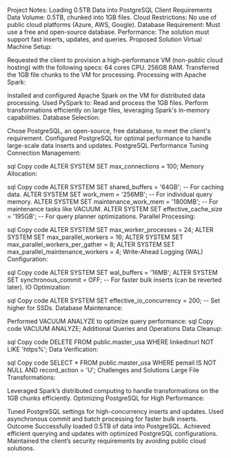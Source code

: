 Project Notes: Loading 0.5TB Data into PostgreSQL
Client Requirements
Data Volume: 0.5TB, chunked into 1GB files.
Cloud Restrictions: No use of public cloud platforms (Azure, AWS, Google).
Database Requirement: Must use a free and open-source database.
Performance: The solution must support fast inserts, updates, and queries.
Proposed Solution
Virtual Machine Setup:

Requested the client to provision a high-performance VM (non-public cloud hosting) with the following specs:
64 cores CPU.
256GB RAM.
Transferred the 1GB file chunks to the VM for processing.
Processing with Apache Spark:

Installed and configured Apache Spark on the VM for distributed data processing.
Used PySpark to:
Read and process the 1GB files.
Perform transformations efficiently on large files, leveraging Spark's in-memory capabilities.
Database Selection:

Chose PostgreSQL, an open-source, free database, to meet the client's requirement.
Configured PostgreSQL for optimal performance to handle large-scale data inserts and updates.
PostgreSQL Performance Tuning
Connection Management:

sql
Copy code
ALTER SYSTEM SET max_connections = 100;
Memory Allocation:

sql
Copy code
ALTER SYSTEM SET shared_buffers = '64GB';          -- For caching data.
ALTER SYSTEM SET work_mem = '256MB';               -- For individual query memory.
ALTER SYSTEM SET maintenance_work_mem = '1800MB';  -- For maintenance tasks like VACUUM.
ALTER SYSTEM SET effective_cache_size = '195GB';   -- For query planner optimizations.
Parallel Processing:

sql
Copy code
ALTER SYSTEM SET max_worker_processes = 24;
ALTER SYSTEM SET max_parallel_workers = 16;
ALTER SYSTEM SET max_parallel_workers_per_gather = 8;
ALTER SYSTEM SET max_parallel_maintenance_workers = 4;
Write-Ahead Logging (WAL) Configuration:

sql
Copy code
ALTER SYSTEM SET wal_buffers = '16MB';
ALTER SYSTEM SET synchronous_commit = OFF;         -- For faster bulk inserts (can be reverted later).
IO Optimization:

sql
Copy code
ALTER SYSTEM SET effective_io_concurrency = 200;   -- Set higher for SSDs.
Database Maintenance:

Performed VACUUM ANALYZE to optimize query performance:
sql
Copy code
VACUUM ANALYZE;
Additional Queries and Operations
Data Cleanup:

sql
Copy code
DELETE FROM public.master_usa WHERE linkedinurl NOT LIKE 'https%';
Data Verification:

sql
Copy code
SELECT * 
FROM public.master_usa 
WHERE pemail IS NOT NULL AND record_action = 'U';
Challenges and Solutions
Large File Transformations:

Leveraged Spark’s distributed computing to handle transformations on the 1GB chunks efficiently.
Optimizing PostgreSQL for High Performance:

Tuned PostgreSQL settings for high-concurrency inserts and updates.
Used asynchronous commit and batch processing for faster bulk inserts.
Outcome
Successfully loaded 0.5TB of data into PostgreSQL.
Achieved efficient querying and updates with optimized PostgreSQL configurations.
Maintained the client’s security requirements by avoiding public cloud solutions.
